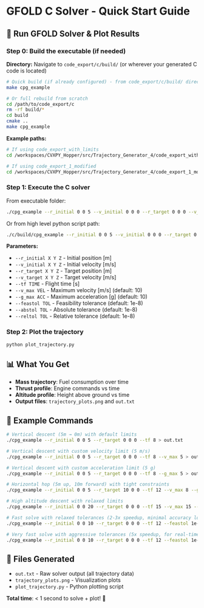 # GFOLD C Solver - Quick Start Guide

## 🚀 Run GFOLD Solver & Plot Results

### Step 0: Build the executable (if needed)

**Directory:** Navigate to `code_export/c/build/` (or wherever your generated C code is located)

```bash
# Quick build (if already configured) - from code_export/c/build/ directory
make cpg_example

# Or full rebuild from scratch
cd /path/to/code_export/c
rm -rf build/*
cd build
cmake ..
make cpg_example
```

**Example paths:**
```bash
# If using code_export_with_limits
cd /workspaces/CVXPY_Hopper/src/Trajectory_Generator_4/code_export_with_limits/c/build

# If using code_export_1_modified
cd /workspaces/CVXPY_Hopper/src/Trajectory_Generator_4/code_export_1_modified/c/build
```

### Step 1: Execute the C solver

From executable folder:

```bash
./cpg_example --r_initial 0 0 5 --v_initial 0 0 0 --r_target 0 0 0 --v_target 0 0 0 --tf 12 --v_max 10 --g_max 10 > out.txt
```

Or from high level python script path:

```bash
./c/build/cpg_example --r_initial 0 0 5 --v_initial 0 0 0 --r_target 0 0 0 --v_target 0 0 0 --tf 12 --v_max 10 --g_max 10 > ./c/build/out.txt
```

**Parameters:**
- `--r_initial X Y Z` - Initial position [m]
- `--v_initial X Y Z` - Initial velocity [m/s]
- `--r_target X Y Z` - Target position [m]
- `--v_target X Y Z` - Target velocity [m/s]
- `--tf TIME` - Flight time [s]
- `--v_max VEL` - Maximum velocity [m/s] (default: 10)
- `--g_max ACC` - Maximum acceleration [g] (default: 10)
- `--feastol TOL` - Feasibility tolerance (default: 1e-8)
- `--abstol TOL` - Absolute tolerance (default: 1e-8)
- `--reltol TOL` - Relative tolerance (default: 1e-8)

### Step 2: Plot the trajectory
```bash
python plot_trajectory.py
```

## 📊 What You Get
- **Mass trajectory**: Fuel consumption over time
- **Thrust profile**: Engine commands vs time  
- **Altitude profile**: Height above ground vs time
- **Output files**: `trajectory_plots.png` and `out.txt`

## 🎯 Example Commands

```bash
# Vertical descent (5m → 0m) with default limits
./cpg_example --r_initial 0 0 5 --r_target 0 0 0 --tf 8 > out.txt

# Vertical descent with custom velocity limit (5 m/s)
./cpg_example --r_initial 0 0 5 --r_target 0 0 0 --tf 8 --v_max 5 > out.txt

# Vertical descent with custom acceleration limit (5 g)
./cpg_example --r_initial 0 0 5 --r_target 0 0 0 --tf 8 --g_max 5 > out.txt

# Horizontal hop (5m up, 10m forward) with tight constraints
./cpg_example --r_initial 0 0 5 --r_target 10 0 0 --tf 12 --v_max 8 --g_max 6 > out.txt

# High altitude descent with relaxed limits
./cpg_example --r_initial 0 0 20 --r_target 0 0 0 --tf 15 --v_max 15 --g_max 15 > out.txt

# Fast solve with relaxed tolerances (2-3x speedup, minimal accuracy loss)
./cpg_example --r_initial 0 0 10 --r_target 0 0 0 --tf 12 --feastol 1e-6 --abstol 1e-6 --reltol 1e-6 > out.txt

# Very fast solve with aggressive tolerances (5x speedup, for real-time control)
./cpg_example --r_initial 0 0 10 --r_target 0 0 0 --tf 12 --feastol 1e-4 --abstol 1e-4 --reltol 1e-4 > out.txt
```

## 📁 Files Generated
- `out.txt` - Raw solver output (all trajectory data)
- `trajectory_plots.png` - Visualization plots
- `plot_trajectory.py` - Python plotting script

**Total time**: < 1 second to solve + plot! 🎉
